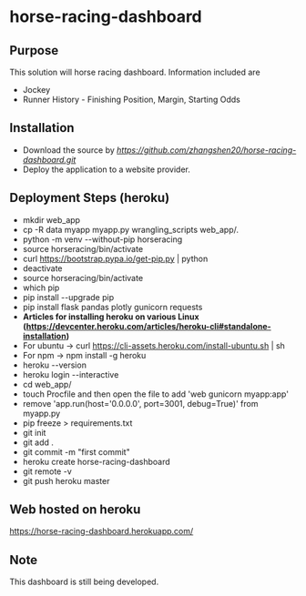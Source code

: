 # horse-racing-dashboard

## Purpose

This solution will horse racing dashboard. Information included are
- Jockey
- Runner History - Finishing Position, Margin, Starting Odds

## Installation

- Download the source by _https://github.com/zhangshen20/horse-racing-dashboard.git_
- Deploy the application to a website provider.

## Deployment Steps (heroku)

- mkdir web_app
- cp -R data myapp myapp.py wrangling_scripts web_app/.
- python -m venv --without-pip horseracing
- source horseracing/bin/activate
- curl https://bootstrap.pypa.io/get-pip.py | python
- deactivate
- source horseracing/bin/activate
- which pip
- pip install --upgrade pip
- pip install flask pandas plotly gunicorn requests
- **Articles for installing heroku on various Linux (https://devcenter.heroku.com/articles/heroku-cli#standalone-installation)**
- For ubuntu -> curl https://cli-assets.heroku.com/install-ubuntu.sh | sh 
- For npm -> npm install -g heroku
- heroku --version
- heroku login --interactive
- cd web_app/
- touch Procfile and then open the file to add 'web gunicorn myapp:app'
- remove 'app.run(host='0.0.0.0', port=3001, debug=True)' from myapp.py
- pip freeze > requirements.txt
- git init
- git add .
- git commit -m "first commit"
- heroku create horse-racing-dashboard
- git remote -v
- git push heroku master

## Web hosted on heroku

https://horse-racing-dashboard.herokuapp.com/

## Note

This dashboard is still being developed.
